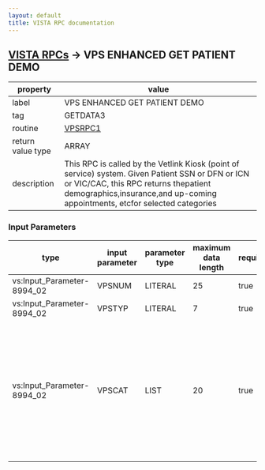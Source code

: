 ```yaml
---
layout: default
title: VISTA RPC documentation
---
```




## [VISTA RPCs](TableOfContent.md) &#8594; VPS ENHANCED GET PATIENT DEMO 

 property | value 
--- | --- 
 label | VPS ENHANCED GET PATIENT DEMO
 tag | GETDATA3
 routine | [VPSRPC1](http://code.osehra.org/dox/Routine_VPSRPC1_source.html)
 return value type | ARRAY
 description | This RPC is called  by the Vetlink Kiosk (point of service) system.  Given Patient SSN or DFN or ICN or VIC/CAC, this RPC returns thepatient demographics,insurance,and up-coming appointments, etcfor selected categories

### Input Parameters

| type | input parameter | parameter type | maximum data length | required | description | 
| --- | --- | --- | --- | --- | --- | 
| vs:Input_Parameter-8994_02 | VPSNUM | LITERAL | 25 | true | Patient ID such as the patient SSN OR DFN OR ICN OR VIC/CAC | 
| vs:Input_Parameter-8994_02 | VPSTYP | LITERAL | 7 | true | Patient ID TYPE such as SSN or DFN OR ICN OR VIC/CAC | 
| vs:Input_Parameter-8994_02 | VPSCAT | LIST | 20 | true | Input Format:  VPSCAT(SEQ#)=CATEGORY;FROMDATE:THROUGH DATEExample input parameter :    VPSCAT(1)=1;3140101:3141231 <- returns Appointments start from 1/1/2014 through 12/31/2014   VPSCAT(2)=2;3140601:3140630 <- returns Lab Orders start from 6/1/2014 through 6/30/2014   VPSCAT(3)=3                 <- returns all consults   VPSCAT(4)=6                 <- returns Patient Demographics Valid Categories:   1 - Appointment (With Date Range option)   2 - Lab Orders (With Date Range option)   3 - Consults   4 - Radiology (With Date Range option)   5 - Problem   6 - Patient demographics | 